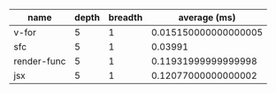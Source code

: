 | name        | depth | breadth | average (ms)         |
| ----------- | ----- | ------- | -------------------- |
| v-for       | 5     | 1       | 0.015150000000000005 |
| sfc         | 5     | 1       | 0.03991              |
| render-func | 5     | 1       | 0.11931999999999998  |
| jsx         | 5     | 1       | 0.12077000000000002  |